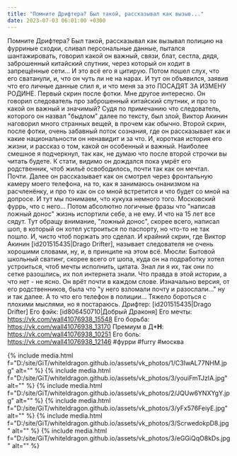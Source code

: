 ```yaml
---
title: "Помните Дрифтера? Был такой, рассказывал как вызыв..."
date: 2023-07-03 06:01:00 +0300
---
```


Помните Дрифтера? Был такой, рассказывал как вызывал полицию на фурриные сходки, сливал персональные данные, пытался шантажировать, говорил какой он важный, связи, блат, сестла, дядя, заброшенный китайский спутник, через который он ходит в запрещённые сети... И это всё его я цитирую.
Потом пошел слух, что его сватанули, и, что он чуть ли не на нарах.
И тут он объявился, заявив что его личные данные слил я, и что меня за это ПОСАДЯТ ЗА ИЗМЕНУ РОДИНЕ. Первый скрин после фотки. Мне другое интересно. Он говорил следователь про заброшенный китайский спутник, и про то какой он важный и значимый? Судя по примечанию что следователь, которого он назвал "быдлом" далее по тексту, был злой, Виктор Акинин наговорил много странных вещей, в прочем как обычно.
Второй скрин, после фотки, очень забавный поток сознания, где он рассказывает как и какие национальности он ненавидит и за что. И, короткая история его жизни, и рассказ о том, какой он особенный и важный. Наиболее смешное я подчеркнул, так как, не думаю что после второй строчки вы читать будете.
К стати, видимо он дождался пока умрёт его родственник, чтоб жильё освободилось, почти так как он мечтал. Почти.
Далее он рассказывает как он смотрел через фронтальную камеру моего телефона, на то, как я занимаюсь онанизмом на расчленёнку, и про то как он со мной встретится и что будет со мной на допросе. И тут мы понимаем, что кукуха немного того. Московский фуррь, что с него...
Потом абсолютно логичные фразы что "написав ложный донос" жизнь испортили себе, а не ему. И что на 15 лет все сядут. Тут обращу внимание, "ложный донос", скорее всего, написал шоп, в который он хотел устроиться по паспорту, но что-то не так пошло. И, чисто чтоб поржать это сделал.
И крайний скрин, где Виктор Акинин [id201515435|Drago Drifter], называет следователя не очень хорошими словами, ну, и, в принципе на этом всё.
Мюсли:
Бытовой школьный сватинг, скорее всего от шопа, куда он на подработку хотел устроиться, чтоб мечты исполнить, цитата. Знал ли я их, так они по сетке разошлись, их пол интернета знали.
Что правда в этой истории, а что нет - не ясно. Он врёт почти в каждом слове. Изначально версия, от его родственников, была что "у него взломали почту и разослали..." ну и так далее.
А то что его телефон в полиции... Тяжело бороться с плохими мыслями, но я постараюсь.
Дрифтер: [id201515435|Drago Drifter]
Его фэйк: [id806450710|Добрый Драконя]
Его мечты: https://vk.com/wall41076938_15548
Его борьба: https://vk.com/wall41076938_13170
Премиум в Д***Н**: https://vk.com/wall41076938_10251
Его боль: https://vk.com/wall41076938_12146
#фурри #furry #москва


{% include media.html f="D:/site/GiT/whiteldragon.github.io/assets/vk_photos/1/C3IwAL77NHM.jpg" alt="" %}
{% include media.html f="D:/site/GiT/whiteldragon.github.io/assets/vk_photos/3/youiFmTJzIA.jpg" alt="" %}
{% include media.html f="D:/site/GiT/whiteldragon.github.io/assets/vk_photos/2/JQUw6YNXYgY.jpg" alt="" %}
{% include media.html f="D:/site/GiT/whiteldragon.github.io/assets/vk_photos/3/yFx576FeiyE.jpg" alt="" %}
{% include media.html f="D:/site/GiT/whiteldragon.github.io/assets/vk_photos/3/ScrwedokpD8.jpg" alt="" %}
{% include media.html f="D:/site/GiT/whiteldragon.github.io/assets/vk_photos/3/eGGiQqO8kDs.jpg" alt="" %}

